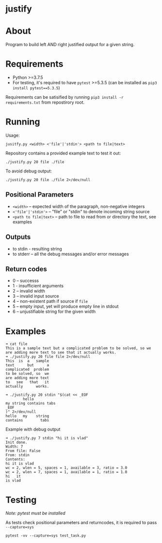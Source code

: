 justify
=======

# About

Program to build left AND right justified output for a given string.


# Requirements

* Python >=3.7.5
* For testing, it's required to have `pytest` >=5.3.5 (can be installed as `pip3 install pytest==5.3.5`)

Requirements can be satisified by running `pip3 install -r requirements.txt` from repostirory root.

# Running

Usage:

`jusitfy.py <width> <'file'|'stdin'> <path to file|text>`

Repository contains a provided example text to test it out:

`./justify.py 20 file ./file`

To avoid debug output:

`./justify.py 20 file ./file 2>/dev/null`

## Positional Parameters

* `<width>` – expected width of the paragraph, non-negative integers
* `<'file'|'stdin'>` – "file" or "stdin" to denote incoming string source
* `<path to file|text>` – path to file to read from or directory the text, see examples

## Outputs

* to stdin - resulting string
* to stderr – all the debug messages and/or error messages

## Return codes

* 0 – successs
* 1 - insufficient arguments
* 2 – invalid width
* 3 – invalid input source
* 4 – non-existent path if source if `file`
* 5 – empty input, yet will produce empty line in stdout
* 6 – unjustifiable string for the given width

# Examples

```
➜ cat file
This is a sample text but a complicated problem to be solved, so we are adding more text to see that it actually works.
➜ ./justify.py 20 file file 2>/dev/null
This  is  a   sample
text      but      a
complicated  problem
to be solved, so  we
are adding more text
to   see   that   it
actually      works.
```

```
➜ ./justify.py 20 stdin "$(cat << _EOF
        hello
my string contains tabs
_EOF
)" 2>/dev/null
hello   my    string
contains        tabs
```

Example with debug output
```
➜ ./justify.py 7 stdin "hi it is vlad"
Init done.
Width: 7
From file: False
From: stdin
Contents:
hi it is vlad
wc = 2, wlen = 5, spaces = 1, available = 3, ratio = 3.0
wc = 2, wlen = 7, spaces = 1, available = 1, ratio = 1.0
hi   it
is vlad
```

# Testing

*Note: pytest must be installed*

As tests check positional parameters and returncodes, it is required to pass `--capture=sys`

`pytest -vv --capture=sys test_task.py`

